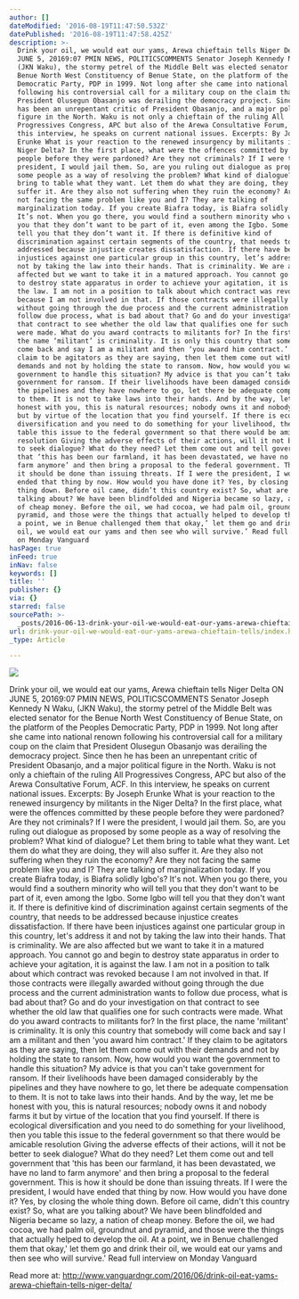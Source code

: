 ```yaml
---
author: []
dateModified: '2016-08-19T11:47:50.532Z'
datePublished: '2016-08-19T11:47:58.425Z'
description: >-
  Drink your oil, we would eat our yams, Arewa chieftain tells Niger Delta ON
  JUNE 5, 20169:07 PMIN NEWS, POLITICSCOMMENTS Senator Joseph Kennedy N Waku,
  (JKN Waku), the stormy petrel of the Middle Belt was elected senator for the
  Benue North West Constituency of Benue State, on the platform of the Peoples
  Democratic Party, PDP in 1999. Not long after she came into national renown
  following his controversial call for a military coup on the claim that
  President Olusegun Obasanjo was derailing the democracy project. Since then he
  has been an unrepentant critic of President Obasanjo, and a major political
  figure in the North. Waku is not only a chieftain of the ruling All
  Progressives Congress, APC but also of the Arewa Consultative Forum, ACF. In
  this interview, he speaks on current national issues. Excerpts: By Joseph
  Erunke What is your reaction to the renewed insurgency by militants in the
  Niger Delta? In the first place, what were the offences committed by these
  people before they were pardoned? Are they not criminals? If I were the
  president, I would jail them. So, are you ruling out dialogue as proposed by
  some people as a way of resolving the problem? What kind of dialogue? Let them
  bring to table what they want. Let them do what they are doing, they will also
  suffer it. Are they also not suffering when they ruin the economy? Are they
  not facing the same problem like you and I? They are talking of
  marginalization today. If you create Biafra today, is Biafra solidly Igbo’s?
  It’s not. When you go there, you would find a southern minority who will tell
  you that they don’t want to be part of it, even among the Igbo. Some Igbo will
  tell you that they don’t want it. If there is definitive kind of
  discrimination against certain segments of the country, that needs to be
  addressed because injustice creates dissatisfaction. If there have been
  injustices against one particular group in this country, let’s address it and
  not by taking the law into their hands. That is criminality. We are also
  affected but we want to take it in a matured approach. You cannot go and begin
  to destroy state apparatus in order to achieve your agitation, it is against
  the law. I am not in a position to talk about which contract was revoked
  because I am not involved in that. If those contracts were illegally awarded
  without going through the due process and the current administration wants to
  follow due process, what is bad about that? Go and do your investigation on
  that contract to see whether the old law that qualifies one for such contracts
  were made. What do you award contracts to militants for? In the first place,
  the name ‘militant’ is criminality. It is only this country that somebody will
  come back and say I am a militant and then ‘you award him contract.’ If they
  claim to be agitators as they are saying, then let them come out with their
  demands and not by holding the state to ransom. Now, how would you want the
  government to handle this situation? My advice is that you can’t take
  government for ransom. If their livelihoods have been damaged considerably by
  the pipelines and they have nowhere to go, let there be adequate compensation
  to them. It is not to take laws into their hands. And by the way, let me be
  honest with you, this is natural resources; nobody owns it and nobody farms it
  but by virtue of the location that you find yourself. If there is ecological
  diversification and you need to do something for your livelihood, then you
  table this issue to the federal government so that there would be amicable
  resolution Giving the adverse effects of their actions, will it not be better
  to seek dialogue? What do they need? Let them come out and tell government
  that ‘this has been our farmland, it has been devastated, we have no land to
  farm anymore’ and then bring a proposal to the federal government. This is how
  it should be done than issuing threats. If I were the president, I would have
  ended that thing by now. How would you have done it? Yes, by closing the whole
  thing down. Before oil came, didn’t this country exist? So, what are you
  talking about? We have been blindfolded and Nigeria became so lazy, a nation
  of cheap money. Before the oil, we had cocoa, we had palm oil, groundnut and
  pyramid, and those were the things that actually helped to develop the oil. At
  a point, we in Benue challenged them that okay,’ let them go and drink their
  oil, we would eat our yams and then see who will survive.’ Read full interview
  on Monday Vanguard
hasPage: true
inFeed: true
inNav: false
keywords: []
title: ''
publisher: {}
via: {}
starred: false
sourcePath: >-
  _posts/2016-06-13-drink-your-oil-we-would-eat-our-yams-arewa-chieftain-tells.md
url: drink-your-oil-we-would-eat-our-yams-arewa-chieftain-tells/index.html
_type: Article

---
```

![](https://the-grid-user-content.s3-us-west-2.amazonaws.com/23b01359-3abb-43bd-9f7a-a0b5955971b3.jpg)

Drink your oil, we would eat our yams, Arewa chieftain tells Niger Delta ON JUNE 5, 20169:07 PMIN NEWS, POLITICSCOMMENTS Senator Joseph Kennedy N Waku, (JKN Waku), the stormy petrel of the Middle Belt was elected senator for the Benue North West Constituency of Benue State, on the platform of the Peoples Democratic Party, PDP in 1999\. Not long after she came into national renown following his controversial call for a military coup on the claim that President Olusegun Obasanjo was derailing the democracy project. Since then he has been an unrepentant critic of President Obasanjo, and a major political figure in the North. Waku is not only a chieftain of the ruling All Progressives Congress, APC but also of the Arewa Consultative Forum, ACF. In this interview, he speaks on current national issues. Excerpts: By Joseph Erunke What is your reaction to the renewed insurgency by militants in the Niger Delta? In the first place, what were the offences committed by these people before they were pardoned? Are they not criminals? If I were the president, I would jail them. So, are you ruling out dialogue as proposed by some people as a way of resolving the problem? What kind of dialogue? Let them bring to table what they want. Let them do what they are doing, they will also suffer it. Are they also not suffering when they ruin the economy? Are they not facing the same problem like you and I? They are talking of marginalization today. If you create Biafra today, is Biafra solidly Igbo's? It's not. When you go there, you would find a southern minority who will tell you that they don't want to be part of it, even among the Igbo. Some Igbo will tell you that they don't want it. If there is definitive kind of discrimination against certain segments of the country, that needs to be addressed because injustice creates dissatisfaction. If there have been injustices against one particular group in this country, let's address it and not by taking the law into their hands. That is criminality. We are also affected but we want to take it in a matured approach. You cannot go and begin to destroy state apparatus in order to achieve your agitation, it is against the law. I am not in a position to talk about which contract was revoked because I am not involved in that. If those contracts were illegally awarded without going through the due process and the current administration wants to follow due process, what is bad about that? Go and do your investigation on that contract to see whether the old law that qualifies one for such contracts were made. What do you award contracts to militants for? In the first place, the name 'militant' is criminality. It is only this country that somebody will come back and say I am a militant and then 'you award him contract.' If they claim to be agitators as they are saying, then let them come out with their demands and not by holding the state to ransom. Now, how would you want the government to handle this situation? My advice is that you can't take government for ransom. If their livelihoods have been damaged considerably by the pipelines and they have nowhere to go, let there be adequate compensation to them. It is not to take laws into their hands. And by the way, let me be honest with you, this is natural resources; nobody owns it and nobody farms it but by virtue of the location that you find yourself. If there is ecological diversification and you need to do something for your livelihood, then you table this issue to the federal government so that there would be amicable resolution Giving the adverse effects of their actions, will it not be better to seek dialogue? What do they need? Let them come out and tell government that 'this has been our farmland, it has been devastated, we have no land to farm anymore' and then bring a proposal to the federal government. This is how it should be done than issuing threats. If I were the president, I would have ended that thing by now. How would you have done it? Yes, by closing the whole thing down. Before oil came, didn't this country exist? So, what are you talking about? We have been blindfolded and Nigeria became so lazy, a nation of cheap money. Before the oil, we had cocoa, we had palm oil, groundnut and pyramid, and those were the things that actually helped to develop the oil. At a point, we in Benue challenged them that okay,' let them go and drink their oil, we would eat our yams and then see who will survive.' Read full interview on Monday Vanguard

Read more at: http://www.vanguardngr.com/2016/06/drink-oil-eat-yams-arewa-chieftain-tells-niger-delta/